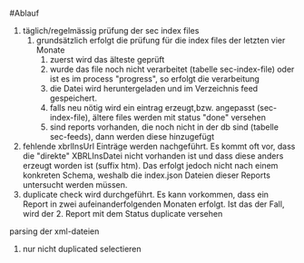 #Ablauf
1. täglich/regelmässig prüfung der sec index files
    1. grundsätzlich erfolgt die prüfung für die index files der letzten vier Monate
        1. zuerst wird das älteste geprüft
        1. wurde das file noch nicht verarbeitet (tabelle sec-index-file) oder ist es im process "progress", so erfolgt die verarbeitung
        1. die Datei wird heruntergeladen und im Verzeichnis feed gespeichert.
        1. falls neu nötig wird ein eintrag erzeugt,bzw. angepasst (sec-index-file), ältere files werden mit status "done" versehen
        1. sind reports vorhanden, die noch nicht in der db sind (tabelle sec-feeds), dann werden diese hinzugefügt
2. fehlende xbrlInsUrl Einträge werden nachgeführt. Es kommt oft vor, dass die "direkte" XBRLInsDatei nicht vorhanden ist und dass diese anders erzeugt worden ist (suffix htm). Das erfolgt jedoch nicht nach einem konkreten Schema, weshalb die index.json Dateien dieser Reports untersucht werden müssen.
3. duplicate check wird durchgeführt. Es kann vorkommen, dass ein Report in zwei aufeinanderfolgenden Monaten erfolgt. Ist das der Fall, wird der 2. Report mit dem Status duplicate versehen


parsing der xml-dateien
1. nur nicht duplicated selectieren
       
